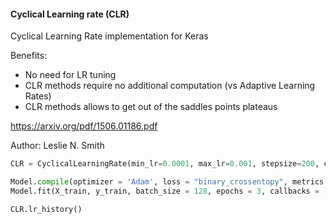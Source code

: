 #### Cyclical Learning rate (CLR)

Cyclical Learning Rate implementation for Keras

Benefits:
  * No need for LR tuning
  * CLR methods require no additional computation (vs Adaptive Learning Rates)
  * CLR methods allows to get out of the saddles points plateaus

  https://arxiv.org/pdf/1506.01186.pdf
  
  Author: Leslie N. Smith

```python
CLR = CyclicalLearningRate(min_lr=0.0001, max_lr=0.001, stepsize=200, cyclical_type="triangular")

Model.compile(optimizer = 'Adam', loss = "binary_crossentopy", metrics = ['accuracy'])
Model.fit(X_train, y_train, batch_size = 128, epochs = 3, callbacks = [CLR])

CLR.lr_history()

```

